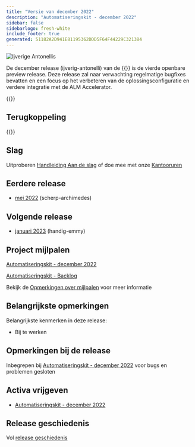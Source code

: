 ```yaml
---
title: "Versie van december 2022"
description: "Automatiseringskit - december 2022"
sidebar: false
sidebarlogo: fresh-white
include_footer: true
generated: 51182A2D941E81195362DDD5F64F44229C321384
---
```


<div class="optional">

![Ijverige Antonellis](/images/zealous-antonelli.png)

De december release (ijverig-antonelli) van de {{<product-name>}} is de vierde openbare preview release. Deze release zal naar verwachting regelmatige bugfixes bevatten en een focus op het verbeteren van de oplossingsconfiguratie en verdere integratie met de ALM Accelerator.

</div>

<div class="optional">

{{<presentationStyles>}}

## Terugkoppeling

{{<questions name="/content/nl/releases/december-2022.json" completed="Bedankt voor het geven van feedback" showNavigationButtons="false" locale="nl">}}

</div>

<div class="optional">

## Slag

Uitproberen [Handleiding Aan de slag](/nl/get-started) of doe mee met onze [Kantooruren](/nl/office-hours)

## Eerdere release

- [mei 2022](/nl/releases/november-2022) (scherp-archimedes)

## Volgende release

- [januari 2023](/nl/releases/january-2023) (handig-emmy)

## Project mijlpalen

[Automatiseringskit - december 2022](https://github.com/orgs/microsoft/projects/486/views/5)

[Automatiseringskit - Backlog](https://github.com/orgs/microsoft/projects/486/views/1)

Bekijk de [Opmerkingen over mijlpalen](/nl/releases/milestones) voor meer informatie

## Belangrijkste opmerkingen

Belangrijkste kenmerken in deze release:

- Bij te werken

## Opmerkingen bij de release

Inbegrepen bij [Automatiseringskit - december 2022](https://github.com/microsoft/powercat-automation-kit/releases/tag/AutomationKit-December2022) voor bugs en problemen gesloten

## Activa vrijgeven

- [Automatiseringskit - december 2022](https://github.com/microsoft/powercat-automation-kit/releases/tag/AutomationKit-December2022)

## Release geschiedenis

Vol [release geschiedenis](/nl/releases)

</div>
